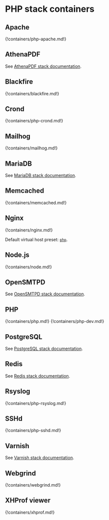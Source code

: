 # PHP stack containers

## Apache

{!containers/php-apache.md!}

## AthenaPDF

See [AthenaPDF stack documentation](../athenapdf/index.md).

## Blackfire

{!containers/blackfire.md!}

## Crond

{!containers/php-crond.md!}

## Mailhog

{!containers/mailhog.md!}

## MariaDB

See [MariaDB stack documentation](../mariadb/index.md).

## Memcached

{!containers/memcached.md!}

## Nginx

{!containers/nginx.md!}

Default virtual host preset: [`php`](https://github.com/wodby/nginx#php).

## Node.js

{!containers/node.md!}

## OpenSMTPD

See [OpenSMTPD stack documentation](../opensmtpd/index.md).

## PHP

{!containers/php.md!}
{!containers/php-dev.md!}

## PostgreSQL

See [PostgreSQL stack documentation](../postgres/index.md).

## Redis

See [Redis stack documentation](../redis/index.md).

## Rsyslog

{!containers/php-rsyslog.md!}

## SSHd

{!containers/php-sshd.md!}

## Varnish

See [Varnish stack documentation](../varnish/index.md).

## Webgrind

{!containers/webgrind.md!}

## XHProf viewer

{!containers/xhprof.md!}
